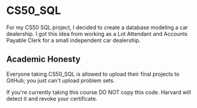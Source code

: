 # CS50_SQL

For my CS50 SQL project, I decided to create a database modeling a car dealership. I got this idea from working as a Lot Attendant and Accounts Payable Clerk
for a small independent car dealership.

## Academic Honesty 
Everyone taking CS50_SQL is allowed to upload their final projects to GitHub; you just can't upload problem sets. 

If you're currently taking this course DO NOT copy this code. Harvard will detect it and revoke your certificate.